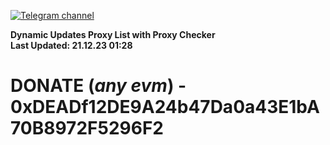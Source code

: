 [![Telegram channel](https://img.shields.io/endpoint?url=https://runkit.io/damiankrawczyk/telegram-badge/branches/master?url=https://t.me/n4z4v0d)](https://t.me/n4z4v0d) 

**Dynamic Updates Proxy List with Proxy Checker**  
**Last Updated: 21.12.23 01:28**

# DONATE (_any evm_) - 0xDEADf12DE9A24b47Da0a43E1bA70B8972F5296F2

